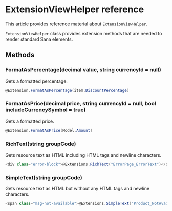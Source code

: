 ﻿# ExtensionViewHelper reference

This article provides reference material about `ExtensionViewHelper`.

`ExtensionViewHelper` class provides extension methods that are needed to render standard Sana elements.

## Methods

### FormatAsPercentage(decimal value, string currencyId = null)

Gets a formatted percentage.

```cs
@Extension.FormatAsPercentage(item.DiscountPercentage)
```

### FormatAsPrice(decimal price, string currencyId = null, bool includeCurrencySymbol = true)

Gets a formatted price.

```cs
@Extension.FormatAsPrice(Model.Amount)
```

### RichText(string groupCode)

Gets resource text as HTML including HTML tags and newline characters.

```cs
<div class="error-block">@Extensions.RichText("ErrorPage_ErrorText")</div>
```

### SimpleText(string groupCode)

Gets resource text as HTML but without any HTML tags and newline characters.

```cs
<span class="msg-not-available">@Extensions.SimpleText("Product_NotAvailable")</span>
```
